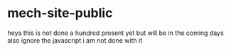 # mech-site-public

heya this is not done a hundred prosent yet but will be in the coming days
also ignore the javascript i am not done with it
